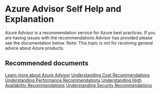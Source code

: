 <properties
	pageTitle="Azure Advisor Self Help"
	description="Azure Advisor Self Help and Explanation"
	service="microsoft.advisor"
	resource="recommendations"
	authors="timbasham"
	displayOrder=""
	selfHelpType="generic"
	supportTopicIds="32562459,32562460,32562461,32567690,32562462,32562463,32563790,32562464"
	resourceTags="recommendations"
	productPesIds="16188"
	cloudEnvironments="public"
/>

# Azure Advisor Self Help and Explanation

Azure Advisor is a recommendation service for Azure best practices.  If you are having issues with the recommendations Advisor has provided please see the documentation below.
Note: This topic is not for receiving general advice about Azure products.

## **Recommended documents**
[Learn more about Azure Advisor](https://docs.microsoft.com/en-us/azure/advisor/advisor-overview)
[Understanding Cost Recommendations](https://docs.microsoft.com/en-us/azure/advisor/advisor-cost-recommendations)
[Understanding Performance Recommendations](https://docs.microsoft.com/en-us/azure/advisor/advisor-performance-recommendations)
[Understanding High Availability Recommendations](https://docs.microsoft.com/en-us/azure/advisor/advisor-high-availability-recommendations)
[Understanding Security Recommendations](https://docs.microsoft.com/en-us/azure/advisor/advisor-security-recommendations)